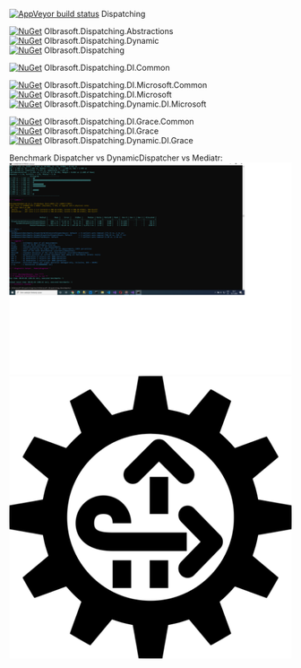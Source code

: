 [![AppVeyor build status](https://img.shields.io/appveyor/build/Olbrasoft/dispatching/master.svg)](https://ci.appveyor.com/project/Olbrasoft/dispatching) Dispatching   
  
  
[![NuGet](https://img.shields.io/nuget/vpre/Olbrasoft.Dispatching.Abstractions.svg)](https://www.nuget.org/packages/Olbrasoft.Dispatching.Abstractions/) Olbrasoft.Dispatching.Abstractions  
[![NuGet](https://img.shields.io/nuget/vpre/Olbrasoft.Dispatching.Dynamic.svg)](https://www.nuget.org/packages/Olbrasoft.Dispatching.Dynamic/) Olbrasoft.Dispatching.Dynamic  
[![NuGet](https://img.shields.io/nuget/vpre/Olbrasoft.Dispatching.svg)](https://www.nuget.org/packages/Olbrasoft.Dispatching/) Olbrasoft.Dispatching 

[![NuGet](https://img.shields.io/nuget/vpre/Olbrasoft.Dispatching.DI.Common.svg)](https://www.nuget.org/packages/Olbrasoft.Dispatching.DI.Common/) Olbrasoft.Dispatching.DI.Common 

[![NuGet](https://img.shields.io/nuget/vpre/Olbrasoft.Dispatching.DI.Microsoft.Common.svg)](https://www.nuget.org/packages/Olbrasoft.Dispatching.DI.Microsoft.Common/) Olbrasoft.Dispatching.DI.Microsoft.Common  
[![NuGet](https://img.shields.io/nuget/vpre/Olbrasoft.Dispatching.DI.Microsoft.svg)](https://www.nuget.org/packages/Olbrasoft.Dispatching.DI.Microsoft/) Olbrasoft.Dispatching.DI.Microsoft  
[![NuGet](https://img.shields.io/nuget/vpre/Olbrasoft.Dispatching.Dynamic.DI.Microsoft.svg)](https://www.nuget.org/packages/Olbrasoft.Dispatching.Dynamic.DI.Microsoft/) Olbrasoft.Dispatching.Dynamic.DI.Microsoft

[![NuGet](https://img.shields.io/nuget/vpre/Olbrasoft.Dispatching.DI.Grace.Common.svg)](https://www.nuget.org/packages/Olbrasoft.Dispatching.DI.Grace.Common/) Olbrasoft.Dispatching.DI.Grace.Common  
[![NuGet](https://img.shields.io/nuget/vpre/Olbrasoft.Dispatching.DI.Grace.svg)](https://www.nuget.org/packages/Olbrasoft.Dispatching.DI.Grace/) Olbrasoft.Dispatching.DI.Grace  
[![NuGet](https://img.shields.io/nuget/vpre/Olbrasoft.Dispatching.Dynamic.DI.Grace.svg)](https://www.nuget.org/packages/Olbrasoft.Dispatching.Dynamic.DI.Grace/) Olbrasoft.Dispatching.Dynamic.DI.Grace  



Benchmark Dispatcher vs DynamicDispatcher vs Mediatr:  
![Olbrasoft Dispatching Benchmark](./benchmark.png)
![Olbrasoft Dispatching](./olbrasoft-dispatching.png)
